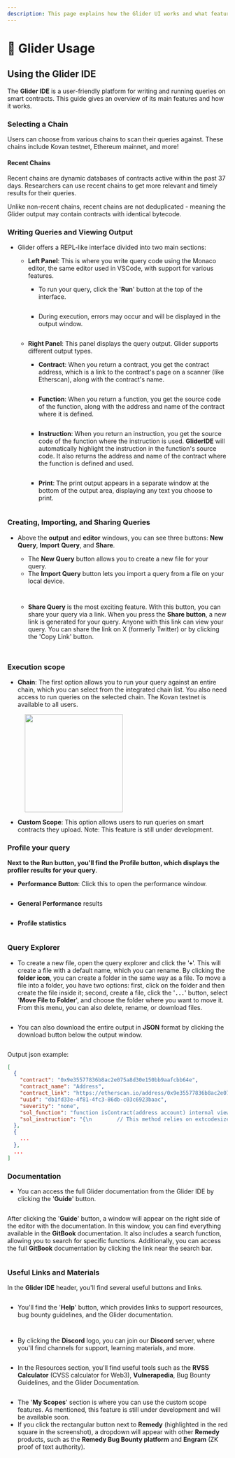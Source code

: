 ```yaml
---
description: This page explains how the Glider UI works and what features it has
---
```


# 🔧 Glider Usage

## Using the Glider IDE

The **Glider IDE** is a user-friendly platform for writing and running queries on smart contracts. This guide gives an overview of its main features and how it works.

### Selecting a Chain

Users can choose from various chains to scan their queries against. These chains include Kovan testnet, Ethereum mainnet, and more!

#### Recent Chains

Recent chains are dynamic databases of contracts active within the past 37 days. Researchers can use recent chains to get more relevant and timely results for their queries.

Unlike non-recent chains, recent chains are not deduplicated - meaning the Glider output may contain contracts with identical bytecode.

### Writing Queries and Viewing Output

* Glider offers a REPL-like interface divided into two main sections:
  *   **Left Panel**: This is where you write query code using the Monaco editor, the same editor used in VSCode, with support for various features.

      * To run your query, click the '**Run**' button at the top of the interface.



      <figure><img src=".gitbook/assets/Screenshot 2025-01-07 at 13.35.53.png" alt=""><figcaption></figcaption></figure>

      * During execution, errors may occur and will be displayed in the output window.



      <figure><img src=".gitbook/assets/image (4).png" alt=""><figcaption></figcaption></figure>
  *   **Right Panel**: This panel displays the query output. Glider supports different output types.

      * **Contract**: When you return a contract, you get the contract address, which is a link to the contract's page on a scanner (like Etherscan), along with the contract's name.

      <figure><img src=".gitbook/assets/image (1).png" alt=""><figcaption></figcaption></figure>

      * **Function**: When you return a function, you get the source code of the function, along with the address and name of the contract where it is defined.

      <figure><img src=".gitbook/assets/image (1) (2).png" alt=""><figcaption></figcaption></figure>

      * **Instruction**: When you return an instruction, you get the source code of the function where the instruction is used. **GliderIDE** will automatically highlight the instruction in the function's source code. It also returns the address and name of the contract where the function is defined and used.

      <figure><img src=".gitbook/assets/image (2).png" alt=""><figcaption></figcaption></figure>

      * **Print**: The print output appears in a separate window at the bottom of the output area, displaying any text you choose to print.

      <figure><img src=".gitbook/assets/image (3).png" alt=""><figcaption></figcaption></figure>

### Creating, Importing, and Sharing Queries

*   Above the **output** and **editor** windows, you can see three buttons: **New Query**, **Import** **Query**, and **Share**.

    * The **New Query** button allows you to create a new file for your query.
    * The **Import Query** button lets you import a query from a file on your local device.

    <figure><img src=".gitbook/assets/Screenshot 2025-01-07 at 16.00.48.png" alt=""><figcaption></figcaption></figure>

    <figure><img src=".gitbook/assets/Screenshot 2025-01-07 at 16.01.47.png" alt=""><figcaption></figcaption></figure>

    * **Share Query** is the most exciting feature. With this button, you can share your query via a link. When you press the **Share button**, a new link is generated for your query. Anyone with this link can view your query. You can share the link on X (formerly Twitter) or by clicking the 'Copy Link' button.

    <figure><img src=".gitbook/assets/Screenshot 2025-01-07 at 16.01.09.png" alt=""><figcaption></figcaption></figure>

    <figure><img src=".gitbook/assets/Screenshot 2025-01-07 at 16.01.38.png" alt=""><figcaption></figcaption></figure>

### Execution scope

* **Chain**: The first option allows you to run your query against an entire chain, which you can select from the integrated chain list. You also need access to run queries on the selected chain. The Kovan testnet is available to all users.

<figure><img src=".gitbook/assets/image (5).png" alt="" width="224"><figcaption></figcaption></figure>

* **Custom Scope**: This option allows users to run queries on smart contracts they upload. Note: This feature is still under development.

### Profile your query

**Next to the Run button, you'll find the Profile button, which displays the profiler results for your query**.

* **Performance Button**: Click this to open the performance window.

<figure><img src=".gitbook/assets/Screenshot 2025-01-07 at 13.57.13 (1).png" alt=""><figcaption></figcaption></figure>

* **General Performance** results

<figure><img src=".gitbook/assets/image (6).png" alt=""><figcaption></figcaption></figure>

* **Profile statistics**

<figure><img src=".gitbook/assets/image (7).png" alt=""><figcaption></figcaption></figure>

### Query Explorer

* To create a new file, open the query explorer and click the '**`+`**'. This will create a file with a default name, which you can rename. By clicking the **folder icon**, you can create a folder in the same way as a file. To move a file into a folder, you have two options: first, click on the folder and then create the file inside it; second, create a file, click the '**`...`**' button, select '**Move File to Folder**', and choose the folder where you want to move it. From this menu, you can also delete, rename, or download files.

<figure><img src=".gitbook/assets/Screenshot 2025-01-07 at 14.10.12.png" alt=""><figcaption></figcaption></figure>

* You can also download the entire output in **JSON** format by clicking the download button below the output window.

<figure><img src=".gitbook/assets/Screenshot 2025-01-07 at 14.55.12.png" alt=""><figcaption></figcaption></figure>

Output json example:

```json
[
  {
    "contract": "0x9e35577836b8ac2e075a8d30e150bb9aafcbb64e",
    "contract_name": "Address",
    "contract_link": "https://etherscan.io/address/0x9e35577836b8ac2e075a8d30e150bb9aafcbb64e",
    "uuid": "db1fd33e-4f81-4fc3-86db-c03c6923baac",
    "severity": "none",
    "sol_function": "function isContract(address account) internal view returns (bool) {\n        // This method relies on extcodesize/address.code.length, which returns 0\n        // for contracts in construction, since the code is only stored at the end\n        // of the constructor execution.\n\n        return account.code.length > 0;\n    }",
    "sol_instruction": "{\n        // This method relies on extcodesize/address.code.length, which returns 0\n        // for contracts in construction, since the code is only stored at the end\n        // of the constructor execution.\n\n        return account.code.length > 0;\n    }"
  },
  {
    ...
  },
  ...
]
```

### Documentation

* You can access the full Glider documentation from the Glider IDE by clicking the '**Guide**' button.

<figure><img src=".gitbook/assets/Screenshot 2025-01-07 at 15.41.02.png" alt=""><figcaption></figcaption></figure>

After clicking the '**Guide**' button, a window will appear on the right side of the editor with the documentation. In this window, you can find everything available in the **GitBook** documentation. It also includes a search function, allowing you to search for specific functions. Additionally, you can access the full **GitBook** documentation by clicking the link near the search bar.

<figure><img src=".gitbook/assets/image (8).png" alt=""><figcaption></figcaption></figure>

### Useful Links and Materials

In the **Glider IDE** header, you'll find several useful buttons and links.

<figure><img src=".gitbook/assets/image (9).png" alt=""><figcaption></figcaption></figure>

* You'll find the '**Help**' button, which provides links to support resources, bug bounty guidelines, and the Glider documentation.

<figure><img src=".gitbook/assets/Screenshot 2025-01-07 at 15.47.23.png" alt=""><figcaption></figcaption></figure>

<figure><img src=".gitbook/assets/image (10).png" alt=""><figcaption></figcaption></figure>

* By clicking the **Discord** logo, you can join our **Discord** server, where you'll find channels for support, learning materials, and more.

<figure><img src=".gitbook/assets/Screenshot 2025-01-07 at 15.49.03.png" alt=""><figcaption></figcaption></figure>

* In the Resources section, you'll find useful tools such as the **RVSS** **Calculator** (CVSS calculator for Web3), **Vulnerapedia**, Bug Bounty Guidelines, and the Glider Documentation.

<figure><img src=".gitbook/assets/image (12).png" alt=""><figcaption></figcaption></figure>

* The '**My Scopes**' section is where you can use the custom scope features. As mentioned, this feature is still under development and will be available soon.
* If you click the rectangular button next to **Remedy** (highlighted in the red square in the screenshot), a dropdown will appear with other **Remedy** products, such as the **Remedy Bug Bounty platform** and **Engram** (ZK proof of text authority).

<figure><img src=".gitbook/assets/Screenshot 2025-01-07 at 15.54.44 (1).png" alt=""><figcaption></figcaption></figure>
